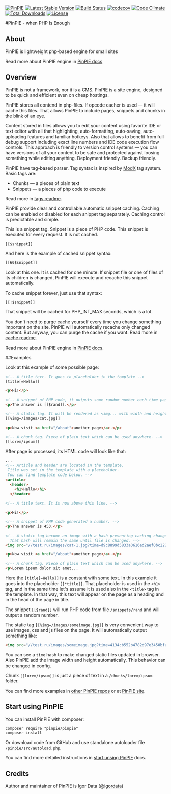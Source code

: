 [![PinPIE](https://img.shields.io/badge/PHP-PinPIE-brightgreen.svg)](http://pinpie.ru/)
[![Latest Stable Version](https://img.shields.io/packagist/v/pinpie/pinpie.svg)](https://packagist.org/packages/pinpie/pinpie)
[![Build Status](http://img.shields.io/travis/pinpie/pinpie.svg)](https://travis-ci.org/pinpie/pinpie)
[![codecov](https://codecov.io/gh/pinpie/pinpie/branch/stable/graph/badge.svg)](https://codecov.io/gh/pinpie/pinpie)
[![Code Climate](https://codeclimate.com/github/pinpie/pinpie/badges/gpa.svg)](https://codeclimate.com/github/pinpie/pinpie)
[![Total Downloads](https://img.shields.io/packagist/dt/pinpie/pinpie.svg)](https://packagist.org/packages/pinpie/pinpie)
[![License](https://img.shields.io/packagist/l/pinpie/pinpie.svg)](https://packagist.org/packages/pinpie/pinpie)

#PinPIE - when PHP Is Enough

## About
PinPIE is lightweight php-based engine for small sites

Read more about PinPIE engine in [PinPIE docs](http://pinpie.ru)

## Overview

PinPIE is not a framework, nor it is a CMS. PinPIE is a site engine, designed to be quick and efficient even on cheap hostings.


PinPIE stores all contend in php-files.
If opcode cacher is used &mdash; it will cache this files.
That allows PinPIE to include pages, snippets and chunks in the blink of an eye.


Content stored in files allows you to edit your content using favorite IDE or text editor with all that highlighting, auto-formatting, auto-saving, auto-uploading features and familiar hotkeys. Also that allows to benefit from full debug support including exact line numbers and IDE code execution flow controls.
This approach is friendly to version control systems — you can have versions of all your content to be safe and protected against loosing something while editing anything. Deployment friendly. Backup friendly.


PinPIE have tag-based parser. Tag syntax is inspired by [ModX](https://modx.com/) tag system.
Basic tags are:

- Chunks — a pieces of plain text
- Snippets — a pieces of php code to execute

Read more in [tags readme](http://pinpie.ru/en/manual/tags).

PinPIE provide clear and controllable automatic snippet caching.
Caching can be enabled or disabled for each snippet tag separately.
Caching control is predictable and simple.

This is a snippet tag. Snippet is a piece of PHP code. This snippet is executed for every request. It is not cached.

```
[[$snippet]]
```

And here is the example of cached snippet syntax:

```
[[60$snippet]]
```

Look at this one. It is cached for one minute. If snippet file or one of files of its children is changed, PinPIE will execute and recache this snippet automatically.

To cache snippet forever, just use that syntax:

```
[[!$snippet]]
```

That snippet will be cached for PHP_INT_MAX seconds, which is a lot.

You don't need to purge cache yourself every time you change something important on the site. PinPIE will automatically recache only changed content. But anyway, you can purge the cache if you want.
Read more in [cache readme](http://pinpie.ru/en/manual/cache).

Read more about PinPIE engine in [PinPIE docs](http://pinpie.ru).



##Examples

Look at this example of some possible page:

```HTML
<!-- A title text. It goes to placeholder in the template -->
[title[=Hello]]

<p>Hi!</p>

<!-- A snippet of PHP code, it outputs some random number each time page is rendered. -->
<p>The answer is [[$rand]].</p>

<!-- A static tag. It will be rendered as <img... with width and height (optional), see below -->
[[%img=/images/cat.jpg]]

<p>Now visit <a href="/about">another page</a>.</p>

<!-- A chunk tag. Piece of plain text which can be used anywhere. -->
[[lorem/ipsum]]
```

After page is processed, its HTML code will look like that:

```HTML
...
<!-- Article and header are located in the template.
 Title was set in the template with a placeholder.
 You can find template code below. -->
<article>
  <header>
    <h1>Hello</h1>
  </header>
  
<!-- A title text. It is now above this line. -->

<p>Hi!</p>

<!-- A snippet of PHP code generated a number. -->
<p>The answer is 453.</p>

<!-- A static tag become an image with a hash preventing caching changed files.
  That hash will remain the same until file is changed. -->
<img src="//test.ru/images/cat-1.jpg?time=d9c8899d5833a0616ad2aef0bc2229cd" width="640" height="427">

<p>Now visit <a href="/about">another page</a>.</p>

<!-- A chunk tag. Piece of plain text which can be used anywhere. -->
<p>Lorem ipsum dolor sit amet...
```

Here the `[title[=Hello]]` is a constant with some text. In this example it goes into the placeholder `[[*title]]`. That placeholder is used in the `<h1>` tag, and in the same time let's assume it is used also in the `<title>` tag in the template. In that way, this text will appear on the page as a heading and in the head of the page in title.

The snippet `[[$rand]]` will run PHP code from file `/snippets/rand` and will output a random number.

The static tag `[[%img=/images/someimage.jpg]]` is very convenient way to use images, css and js files on the page. It will automatically output something like:
```HTML
<img src="//test.ru/images/someimage.jpg?time=4134cb552b4782d97e3450bfa42eb049" width="640" height="427">
```
You can see a `time` hash to make changed static files updated in browser.  
Also PinPIE add the image width and height automatically. 
This behavior can be changed in config.

Chunk `[[lorem/ipsum]]` is just a piece of text in a `/chunks/lorem/ipsum` folder.

You can find more examples in [other PinPIE repos](https://github.com/pinpie) or at [PinPIE site](http://pinpie.ru/en/examples).

## Start using PinPIE
You can install PinPIE with composer:

```
composer require "pinpie/pinpie"
composer install
```

Or download code from GitHub and use standalone autoloader file `/pinpie/src/autoload.php`.

You can find more detailed instructions in [start unsing PinPIE](http://pinpie.ru/en/manual/start) docs.



## Credits
Author and maintainer of PinPIE is Igor Data ([@igordata](https://github.com/igordata))
